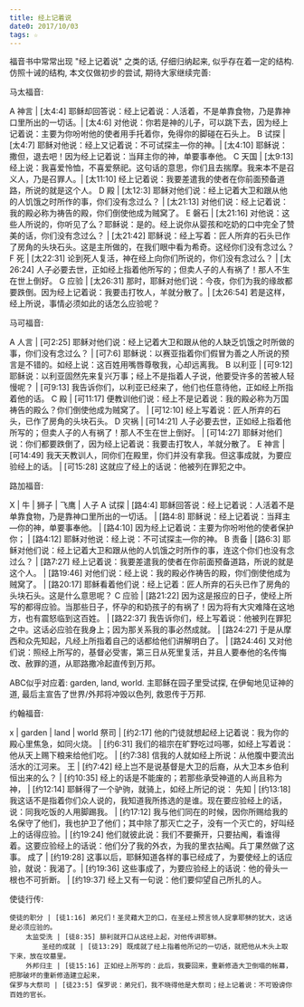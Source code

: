 ```yaml
---
title: 经上记着说
date0: 2017/10/03
tags: ☆
---
```


福音书中常常出现 "经上记着说" 之类的话, 仔细归纳起来, 似乎存在着一定的结构. 仿照十诫的结构, 本文仅做初步的尝试, 期待大家继续完善:

马太福音:

A 神言 | [太4:4] 耶稣却回答说：经上记着说：人活着，不是单靠食物，乃是靠神口里所出的一切话。| [太4:6] 对他说：你若是神的儿子，可以跳下去，因为经上记着说：主要为你吩咐他的使者用手托着你，免得你的脚碰在石头上。
B 试探 | [太4:7] 耶稣对他说：经上又记着说：不可试探主―你的神。| [太4:10] 耶稣说：撒但，退去吧！因为经上记着说：当拜主你的神，单要事奉他。
C 天国 | [太9:13] 经上说：我喜爱怜恤，不喜爱祭祀。这句话的意思，你们且去揣摩。我来本不是召义人，乃是召罪人。| [太11:10] 经上记着说：我要差遣我的使者在你前面预备道路，所说的就是这个人。
D 殿 | [太12:3] 耶稣对他们说：经上记着大卫和跟从他的人饥饿之时所作的事，你们没有念过么？ | [太21:13] 对他们说：经上记着说：我的殿必称为祷告的殿，你们倒使他成为贼窝了。
E 磐石 | [太21:16] 对他说：这些人所说的，你听见了么？耶稣说：是的。经上说你从婴孩和吃奶的口中完全了赞美的话，你们没有念过么？ | [太21:42] 耶稣说：经上写着：匠人所弃的石头已作了房角的头块石头。这是主所做的，在我们眼中看为希奇。这经你们没有念过么？
F 死 | [太22:31] 论到死人复活，神在经上向你们所说的，你们没有念过么？ | [太26:24] 人子必要去世，正如经上指着他所写的；但卖人子的人有祸了！那人不生在世上倒好。
G 应验 | [太26:31] 那时，耶稣对他们说：今夜，你们为我的缘故都要跌倒。因为经上记着说：我要击打牧人，羊就分散了。| [太26:54] 若是这样，经上所说，事情必须如此的话怎么应验呢？

马可福音:

A 人言 | [可2:25] 耶稣对他们说：经上记着大卫和跟从他的人缺乏饥饿之时所做的事，你们没有念过么？ | [可7:6] 耶稣说：以赛亚指着你们假冒为善之人所说的预言是不错的。如经上说：这百姓用嘴唇尊敬我，心却远离我。
B 以利亚 | [可9:12] 耶稣说：以利亚固然先来复兴万事；经上不是指着人子说，他要受许多的苦被人轻慢呢？ | [可9:13] 我告诉你们，以利亚已经来了，他们也任意待他，正如经上所指着他的话。
C 殿 | [可11:17] 便教训他们说：经上不是记着说：我的殿必称为万国祷告的殿么？你们倒使他成为贼窝了。 | [可12:10] 经上写着说：匠人所弃的石头，已作了房角的头块石头。
D 灾祸 | [可14:21] 人子必要去世，正如经上指着他所写的；但卖人子的人有祸了！那人不生在世上倒好。 | [可14:27] 耶稣对他们说：你们都要跌倒了，因为经上记着说：我要击打牧人，羊就分散了。
E 神言 | [可14:49] 我天天教训人，同你们在殿里，你们并没有拿我。但这事成就，为要应验经上的话。 | [可15:28] 这就应了经上的话说：他被列在罪犯之中。

路加福音:

X | 牛 | 狮子 | 飞鹰 | 人子
A 试探 | [路4:4] 耶稣回答说：经上记着说：人活着不是单靠食物，乃是靠神口里所出的一切话。 | [路4:8] 耶稣说：经上记着说：当拜主―你的神，单要事奉他。 | [路4:10] 因为经上记着说：主要为你吩咐他的使者保护你； | [路4:12] 耶稣对他说：经上说：不可试探主―你的神。
B 责备 | [路6:3] 耶稣对他们说：经上记着大卫和跟从他的人饥饿之时所作的事，连这个你们也没有念过么？ | [路7:27] 经上记着说：我要差遣我的使者在你前面预备道路，所说的就是这个人。 | [路19:46] 对他们说：经上说：我的殿必作祷告的殿，你们倒使他成为贼窝了。 | [路20:17] 耶稣看着他们说：经上记着：匠人所弃的石头已作了房角的头块石头。这是什么意思呢？
C 应验 | [路21:22] 因为这是报应的日子，使经上所写的都得应验。当那些日子，怀孕的和奶孩子的有祸了！因为将有大灾难降在这地方，也有震怒临到这百姓。 | [路22:37] 我告诉你们，经上写着说：他被列在罪犯之中。这话必应验在我身上；因为那关系我的事必然成就。 | [路24:27] 于是从摩西和众先知起，凡经上所指着自己的话都给他们讲解明白了。 | [路24:46] 又对他们说：照经上所写的，基督必受害，第三日从死里复活，并且人要奉他的名传悔改、赦罪的道，从耶路撒冷起直传到万邦。

ABC似乎对应着: garden, land, world. 主耶稣在园子里受试探, 在伊甸地见证神的道, 最后主宣告了世界/外邦将冲毁以色列, 救恩传于万邦.

约翰福音:

x | garden | land | world
祭司 | [约2:17] 他的门徒就想起经上记着说：我为你的殿心里焦急，如同火烧。 | [约6:31] 我们的祖宗在旷野吃过吗哪，如经上写着说：他从天上赐下粮来给他们吃。 | [约7:38] 信我的人就如经上所说：从他腹中要流出活水的江河来。
王 | [约7:42] 经上岂不是说基督是大卫的后裔，从大卫本乡伯利恒出来的么？ | [约10:35] 经上的话是不能废的；若那些承受神道的人尚且称为神， | [约12:14] 耶稣得了一个驴驹，就骑上，如经上所记的说：
先知 | [约13:18] 我这话不是指着你们众人说的，我知道我所拣选的是谁。现在要应验经上的话，说：同我吃饭的人用脚踢我。 | [约17:12] 我与他们同在的时候，因你所赐给我的名保守了他们，我也护卫了他们；其中除了那灭亡之子，没有一个灭亡的，好叫经上的话得应验。| [约19:24] 他们就彼此说：我们不要撕开，只要拈阄，看谁得着。这要应验经上的话说：他们分了我的外衣，为我的里衣拈阄。兵丁果然做了这事。
成了 | [约19:28] 这事以后，耶稣知道各样的事已经成了，为要使经上的话应验，就说：我渴了。| [约19:36] 这些事成了，为要应验经上的话说：他的骨头一根也不可折断。 | [约19:37] 经上又有一句说：他们要仰望自己所扎的人。

使徒行传:

    使徒的职分 | [徒1:16] 弟兄们！圣灵藉大卫的口，在圣经上预言领人捉拿耶稣的犹大，这话是必须应验的。
        太监受洗 | [徒8:35] 腓利就开口从这经上起，对他传讲耶稣。
            圣经的成就 | [徒13:29] 既成就了经上指着他所记的一切话，就把他从木头上取下来，放在坟墓里。
        外邦归主 | [徒15:16] 正如经上所写的：此后，我要回来，重新修造大卫倒塌的帐幕，把那破坏的重新修造建立起来，
    保罗与大祭司 | [徒23:5] 保罗说：弟兄们，我不晓得他是大祭司；经上记着说：不可毁谤你百姓的官长。
